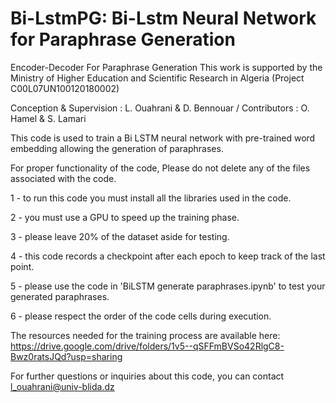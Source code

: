 # Bi-LstmPG: Bi-Lstm Neural Network for Paraphrase Generation
Encoder-Decoder For Paraphrase Generation This work is supported by the Ministry of Higher Education and Scientific Research in Algeria (Project C00L07UN100120180002)

Conception & Supervision : L. Ouahrani & D. Bennouar / Contributors : O. Hamel & S. Lamari

This code is used to train a Bi LSTM neural network with pre-trained word embedding allowing the generation 
of paraphrases.

For proper functionality of the code, Please do not delete any of the files associated with the code.

1 - to run this code you must install all the libraries used in the code.

2 - you must use a GPU to speed up the training phase.

3 - please leave 20% of the dataset aside for testing.

4 - this code records a checkpoint after each epoch to keep track of the last point.

5 - please use the code in 'BiLSTM generate paraphrases.ipynb' to test your generated paraphrases.

6 - please respect the order of the code cells during execution.

The resources needed for the training process are available here:
https://drive.google.com/drive/folders/1v5--qSFFmBVSo42RlgC8-Bwz0ratsJQd?usp=sharing

For further questions or inquiries about this code, you can contact l_ouahrani@univ-blida.dz

 
